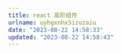 ```yaml
---
title: react 高阶组件
urlname: uyhgxnhx5izuzaiu
date: "2023-08-22 14:58:33"
updated: "2023-08-22 14:58:43"
---
```

